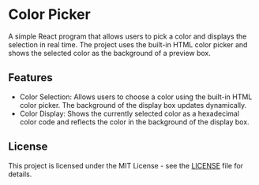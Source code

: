 # Color Picker

A simple React program that allows users to pick a color and displays the selection in real time. The project uses the built-in HTML color picker and shows the selected color as the background of a preview box.


## Features

- Color Selection: Allows users to choose a color using the built-in HTML color picker. The background of the display box updates dynamically.
- Color Display: Shows the currently selected color as a hexadecimal color code and reflects the color in the background of the display box.

## License
This project is licensed under the MIT License - see the [LICENSE](LICENSE) file for details.
